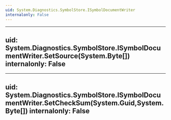 ```yaml
---
uid: System.Diagnostics.SymbolStore.ISymbolDocumentWriter
internalonly: False
---
```


---
uid: System.Diagnostics.SymbolStore.ISymbolDocumentWriter.SetSource(System.Byte[])
internalonly: False
---

---
uid: System.Diagnostics.SymbolStore.ISymbolDocumentWriter.SetCheckSum(System.Guid,System.Byte[])
internalonly: False
---
